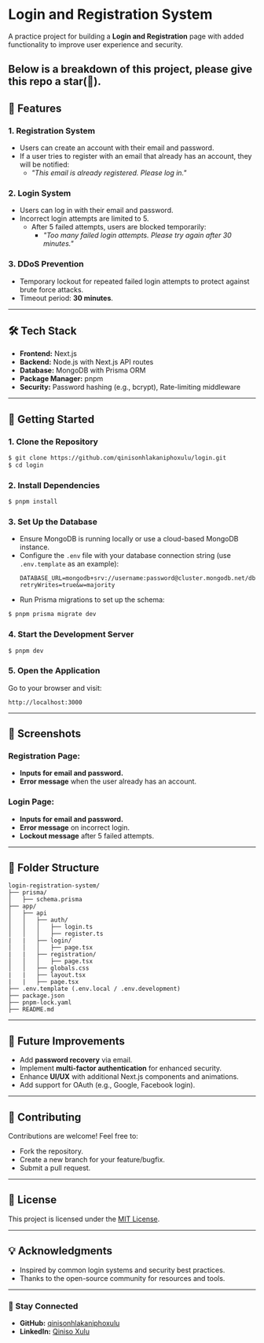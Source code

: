 # Login and Registration System

A practice project for building a **Login and Registration** page with added functionality to improve user experience and security.

Below is a breakdown of this project, please give this repo a star(🌟).
---

## 📜 Features

### 1. **Registration System**
- Users can create an account with their email and password.
- If a user tries to register with an email that already has an account, they will be notified: 
  - _"This email is already registered. Please log in."_

### 2. **Login System**
- Users can log in with their email and password.
- Incorrect login attempts are limited to 5.
  - After 5 failed attempts, users are blocked temporarily:
    - _"Too many failed login attempts. Please try again after 30 minutes."_

### 3. **DDoS Prevention**
- Temporary lockout for repeated failed login attempts to protect against brute force attacks.
- Timeout period: **30 minutes**.

---

## 🛠️ Tech Stack

- **Frontend:** Next.js
- **Backend:** Node.js with Next.js API routes
- **Database:** MongoDB with Prisma ORM
- **Package Manager:** pnpm
- **Security:** Password hashing (e.g., bcrypt), Rate-limiting middleware

---

## 🚀 Getting Started

### 1. Clone the Repository
```bash
$ git clone https://github.com/qinisonhlakaniphoxulu/login.git
$ cd login
```

### 2. Install Dependencies
```bash
$ pnpm install
```

### 3. Set Up the Database
- Ensure MongoDB is running locally or use a cloud-based MongoDB instance.
- Configure the `.env` file with your database connection string (use `.env.template` as an example):
  ```env
  DATABASE_URL=mongodb+srv://username:password@cluster.mongodb.net/dbname?retryWrites=true&w=majority
  ```
- Run Prisma migrations to set up the schema:
```bash
$ pnpm prisma migrate dev
```

### 4. Start the Development Server
```bash
$ pnpm dev
```

### 5. Open the Application
Go to your browser and visit:
```
http://localhost:3000
```

---

## 📸 Screenshots

### Registration Page:
- **Inputs for email and password.**
- **Error message** when the user already has an account.

### Login Page:
- **Inputs for email and password.**
- **Error message** on incorrect login.
- **Lockout message** after 5 failed attempts.

---

## 📂 Folder Structure
```plaintext
login-registration-system/
├── prisma/
│   ├── schema.prisma
├── app/
│   ├── api
│   │   ├── auth/
│   │   │   ├── login.ts
│   │   │   ├── register.ts
|   |   ├── login/
│   │   │   ├── page.tsx
|   |   ├── registration/
│   │   │   ├── page.tsx
│   │   ├── globals.css
|   |   ├── layout.tsx
|   |   ├── page.tsx
├── .env.template (.env.local / .env.development)
├── package.json
├── pnpm-lock.yaml
├── README.md
```

---

## 🌟 Future Improvements

- Add **password recovery** via email.
- Implement **multi-factor authentication** for enhanced security.
- Enhance **UI/UX** with additional Next.js components and animations.
- Add support for OAuth (e.g., Google, Facebook login).

---

## 🤝 Contributing

Contributions are welcome! Feel free to:
- Fork the repository.
- Create a new branch for your feature/bugfix.
- Submit a pull request.

---

## 📜 License

This project is licensed under the [MIT License](LICENSE).

---

## 💡 Acknowledgments

- Inspired by common login systems and security best practices.
- Thanks to the open-source community for resources and tools.

---

### 🔗 Stay Connected

- **GitHub:** [qinisonhlakaniphoxulu](https://github.com/qinisonhlakaniphoxulu)
- **LinkedIn:** [Qiniso Xulu](https://linkedin.com/in/qinisoxulu)

